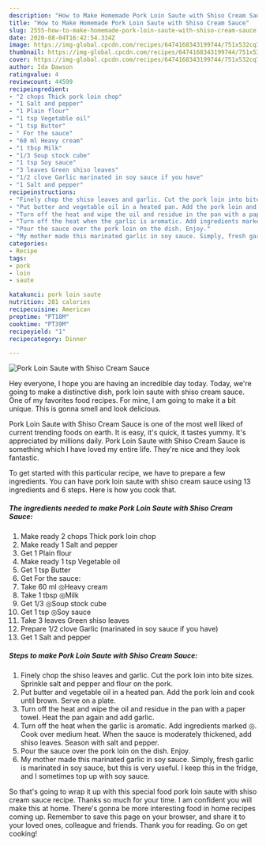 ```yaml
---
description: "How to Make Homemade Pork Loin Saute with Shiso Cream Sauce"
title: "How to Make Homemade Pork Loin Saute with Shiso Cream Sauce"
slug: 2555-how-to-make-homemade-pork-loin-saute-with-shiso-cream-sauce
date: 2020-08-04T16:42:54.334Z
image: https://img-global.cpcdn.com/recipes/6474168343199744/751x532cq70/pork-loin-saute-with-shiso-cream-sauce-recipe-main-photo.jpg
thumbnail: https://img-global.cpcdn.com/recipes/6474168343199744/751x532cq70/pork-loin-saute-with-shiso-cream-sauce-recipe-main-photo.jpg
cover: https://img-global.cpcdn.com/recipes/6474168343199744/751x532cq70/pork-loin-saute-with-shiso-cream-sauce-recipe-main-photo.jpg
author: Ida Dawson
ratingvalue: 4
reviewcount: 44599
recipeingredient:
- "2 chops Thick pork loin chop"
- "1 Salt and pepper"
- "1 Plain flour"
- "1 tsp Vegetable oil"
- "1 tsp Butter"
- " For the sauce"
- "60 ml Heavy cream"
- "1 tbsp Milk"
- "1/3 Soup stock cube"
- "1 tsp Soy sauce"
- "3 leaves Green shiso leaves"
- "1/2 clove Garlic marinated in soy sauce if you have"
- "1 Salt and pepper"
recipeinstructions:
- "Finely chop the shiso leaves and garlic. Cut the pork loin into bite sizes. Sprinkle salt and pepper and flour on the pork."
- "Put butter and vegetable oil in a heated pan. Add the pork loin and cook until brown. Serve on a plate."
- "Turn off the heat and wipe the oil and residue in the pan with a paper towel. Heat the pan again and add garlic."
- "Turn off the heat when the garlic is aromatic. Add ingredients marked ◎. Cook over medium heat. When the sauce is moderately thickened, add shiso leaves. Season with salt and pepper."
- "Pour the sauce over the pork loin on the dish. Enjoy."
- "My mother made this marinated garlic in soy sauce. Simply, fresh garlic is marinated in soy sauce, but this is very useful. I keep this in the fridge, and I sometimes top up with soy sauce."
categories:
- Recipe
tags:
- pork
- loin
- saute

katakunci: pork loin saute 
nutrition: 281 calories
recipecuisine: American
preptime: "PT18M"
cooktime: "PT39M"
recipeyield: "1"
recipecategory: Dinner

---
```



![Pork Loin Saute with Shiso Cream Sauce](https://img-global.cpcdn.com/recipes/6474168343199744/751x532cq70/pork-loin-saute-with-shiso-cream-sauce-recipe-main-photo.jpg)

Hey everyone, I hope you are having an incredible day today. Today, we're going to make a distinctive dish, pork loin saute with shiso cream sauce. One of my favorites food recipes. For mine, I am going to make it a bit unique. This is gonna smell and look delicious.



Pork Loin Saute with Shiso Cream Sauce is one of the most well liked of current trending foods on earth. It is easy, it's quick, it tastes yummy. It's appreciated by millions daily. Pork Loin Saute with Shiso Cream Sauce is something which I have loved my entire life. They're nice and they look fantastic.


To get started with this particular recipe, we have to prepare a few ingredients. You can have pork loin saute with shiso cream sauce using 13 ingredients and 6 steps. Here is how you cook that.

<!--inarticleads1-->

##### The ingredients needed to make Pork Loin Saute with Shiso Cream Sauce:

1. Make ready 2 chops Thick pork loin chop
1. Make ready 1 Salt and pepper
1. Get 1 Plain flour
1. Make ready 1 tsp Vegetable oil
1. Get 1 tsp Butter
1. Get  For the sauce:
1. Take 60 ml ◎Heavy cream
1. Take 1 tbsp ◎Milk
1. Get 1/3 ◎Soup stock cube
1. Get 1 tsp ◎Soy sauce
1. Take 3 leaves Green shiso leaves
1. Prepare 1/2 clove Garlic (marinated in soy sauce if you have)
1. Get 1 Salt and pepper




<!--inarticleads2-->

##### Steps to make Pork Loin Saute with Shiso Cream Sauce:

1. Finely chop the shiso leaves and garlic. Cut the pork loin into bite sizes. Sprinkle salt and pepper and flour on the pork.
1. Put butter and vegetable oil in a heated pan. Add the pork loin and cook until brown. Serve on a plate.
1. Turn off the heat and wipe the oil and residue in the pan with a paper towel. Heat the pan again and add garlic.
1. Turn off the heat when the garlic is aromatic. Add ingredients marked ◎. Cook over medium heat. When the sauce is moderately thickened, add shiso leaves. Season with salt and pepper.
1. Pour the sauce over the pork loin on the dish. Enjoy.
1. My mother made this marinated garlic in soy sauce. Simply, fresh garlic is marinated in soy sauce, but this is very useful. I keep this in the fridge, and I sometimes top up with soy sauce.




So that's going to wrap it up with this special food pork loin saute with shiso cream sauce recipe. Thanks so much for your time. I am confident you will make this at home. There's gonna be more interesting food in home recipes coming up. Remember to save this page on your browser, and share it to your loved ones, colleague and friends. Thank you for reading. Go on get cooking!
